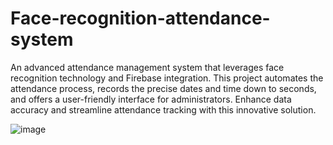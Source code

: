 # Face-recognition-attendance-system
An advanced attendance management system that leverages face recognition technology and Firebase integration. This project automates the attendance process, records the precise dates and time down to seconds, and offers a user-friendly interface for administrators. Enhance data accuracy and streamline attendance tracking with this innovative solution.


![image](https://github.com/hari3100/Face-recognition-attendance-system/assets/115133374/a205b4a4-5201-4a2b-9a8e-7a76fb8489b5)

